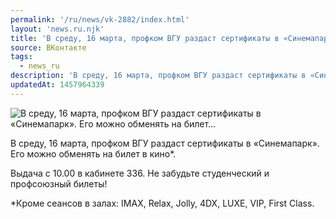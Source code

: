 ```yaml
---
permalink: '/ru/news/vk-2882/index.html'
layout: 'news.ru.njk'
title: 'В среду, 16 марта, профком ВГУ раздаст сертификаты в «Синемапарк». Его можно обменять на билет…'
source: ВКонтакте
tags:
  - news_ru
description: 'В среду, 16 марта, профком ВГУ раздаст сертификаты в «Синемапарк». Его можно обменять на билет…'
updatedAt: 1457964339
---
```

![В среду, 16 марта, профком ВГУ раздаст сертификаты в «Синемапарк». Его можно обменять на билет…](https://sun9-53.userapi.com/impf/c629309/v629309484/57a0f/mBWA2toIBmY.jpg?size=501x403&quality=96&proxy=1&sign=ddb953b0a7de3bc25e069471232db28f&c_uniq_tag=iVsXAaBRxk1rOsjh8uS-_2pqKakL3IXlgD7JGmMQ_vU&type=album)

В среду, 16 марта, профком ВГУ раздаст сертификаты в «Синемапарк». Его можно обменять на билет в кино*.

Выдача с 10.00 в кабинете 336. Не забудьте студенческий и профсоюзный билеты!

*Кроме сеансов в залах: IMAX, Relax, Jolly, 4DX, LUXE, VIP, First Class.

